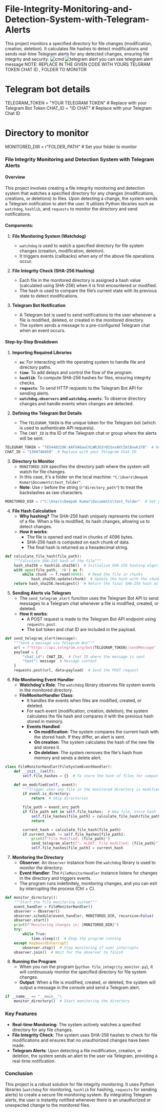 # File-Integrity-Monitoring-and-Detection-System-with-Telegram-Alerts
This project monitors a specified directory for file changes (modification, creation, deletion). It calculates file hashes to detect modifications and sends real-time Telegram alerts for any detected changes, ensuring file integrity and security.
![cmd ](https://github.com/user-attachments/assets/d6330b35-9687-438a-8ed2-a8c0c2769485)
![telegram alert ](https://github.com/user-attachments/assets/af4bdea7-d8b0-4179-8e0c-e1eb4de65d56)
you can see telegram alert message
NOTE: REPLACE IN THE GIVEN CODE WITH YOURS TELGRAM TOKEN CHAT ID , FOLDER TO MONITOR
# Telegram bot details
TELEGRAM_TOKEN = "YOUR TELEGRAM TOKEN"  # Replace with your Telegram Bot Token
CHAT_ID = "ID CHAT" # Replace with your Telegram Chat ID

# Directory to monitor
MONITORED_DIR = r"FOLDER_PATH" # Set your folder to monitor

### **File Integrity Monitoring and Detection System with Telegram Alerts**

#### **Overview**
This project involves creating a file integrity monitoring and detection system that watches a specified directory for any changes (modifications, creations, or deletions) to files. Upon detecting a change, the system sends a Telegram notification to alert the user. It utilizes Python libraries such as `watchdog`, `hashlib`, and `requests` to monitor the directory and send notifications.

#### **Components:**

1. **File Monitoring System (Watchdog)**
   - `watchdog` is used to watch a specified directory for file system changes (creation, modification, deletion).
   - It triggers events (callbacks) when any of the above file operations occur.
   
2. **File Integrity Check (SHA-256 Hashing)**
   - Each file in the monitored directory is assigned a hash value (calculated using SHA-256) when it is first encountered or modified.
   - The hash is used to compare the file’s current state with its previous state to detect modifications.
   
3. **Telegram Bot Notification**
   - A Telegram bot is used to send notifications to the user whenever a file is modified, deleted, or created in the monitored directory.
   - The system sends a message to a pre-configured Telegram chat when an event occurs.

#### **Step-by-Step Breakdown**

1. **Importing Required Libraries**
   - **`os`**: For interacting with the operating system to handle file and directory paths.
   - **`time`**: To add delays and control the flow of the program.
   - **`hashlib`**: To compute SHA-256 hashes for files, ensuring integrity checks.
   - **`requests`**: To send HTTP requests to the Telegram Bot API for sending alerts.
   - **`watchdog.observers` and `watchdog.events`**: To observe directory changes and handle events when changes are detected.

2. **Defining the Telegram Bot Details**
   - The `TELEGRAM_TOKEN` is the unique token for the Telegram bot (which is used to authenticate API requests).
   - The `CHAT_ID` is the ID of the Telegram chat or group where the alerts will be sent.

```python
TELEGRAM_TOKEN = "7654403196:AAFXA6awlVLWRJG3r02SxvAXtZml8nwk378"  # Replace with your Telegram Bot Token
CHAT_ID = "1394740459"  # Replace with your Telegram Chat ID
```

3. **Directory to Monitor**
   - `MONITORED_DIR` specifies the directory path where the system will watch for file changes. 
   - In this case, it's a folder on the local machine: `"C:\Users\Deepak Kumar\Documents\test_folder"`.
   - **Note**: Use `r` before the string (`r"directory_path"`) to treat the backslashes as raw characters.

```python
MONITORED_DIR = r"C:\Users\Deepak Kumar\Documents\test_folder"  # Set your folder to monitor
```

4. **File Hash Calculation**
   - **Why hashing?** The SHA-256 hash uniquely represents the content of a file. When a file is modified, its hash changes, allowing us to detect changes.
   - **How it works**:
     - The file is opened and read in chunks of 4096 bytes.
     - SHA-256 hash is computed on each chunk of data.
     - The final hash is returned as a hexadecimal string.

```python
def calculate_file_hash(file_path):
    """Calculate SHA-256 hash of the file"""
    hash_sha256 = hashlib.sha256()  # Initialize SHA-256 hashing algorithm
    with open(file_path, 'rb') as f:
        while chunk := f.read(4096):  # Read the file in chunks
            hash_sha256.update(chunk)  # Update the hash with the chunk of data
    return hash_sha256.hexdigest()  # Return the final SHA-256 hash as a hexadecimal string
```

5. **Sending Alerts via Telegram**
   - The `send_telegram_alert` function uses the Telegram Bot API to send messages to a Telegram chat whenever a file is modified, created, or deleted.
   - **How it works**:
     - A POST request is made to the Telegram Bot API endpoint using `requests.post`.
     - The bot token and chat ID are included in the payload.

```python
def send_telegram_alert(message):
    """Send a message via Telegram Bot"""
    url = f"https://api.telegram.org/bot{TELEGRAM_TOKEN}/sendMessage"  # Telegram API endpoint
    payload = {
        "chat_id": CHAT_ID,  # Chat ID where the message is sent
        "text": message  # Message content
    }
    requests.post(url, data=payload)  # Send the POST request
```

6. **File Monitoring Event Handler**
   - **Watchdog's Role**: The `watchdog` library observes file system events in the monitored directory.
   - **FileMonitorHandler Class**:
     - It handles the events when files are modified, created, or deleted.
     - For each event (modification, creation, deletion), the system calculates the file hash and compares it with the previous hash stored in memory.
     - **Events Handled**:
       - **On modification**: The system compares the current hash with the stored hash. If they differ, an alert is sent.
       - **On creation**: The system calculates the hash of the new file and stores it.
       - **On deletion**: The system removes the file's hash from memory and sends a delete alert.

```python
class FileMonitorHandler(FileSystemEventHandler):
    def __init__(self):
        self.file_hashes = {}  # To store the hash of files for comparison

    def on_modified(self, event):
        """Trigger when any file in the monitored directory is modified"""
        if event.is_directory:
            return  # Skip directories

        file_path = event.src_path
        if file_path not in self.file_hashes:  # New file, store hash
            self.file_hashes[file_path] = calculate_file_hash(file_path)
            return

        current_hash = calculate_file_hash(file_path)
        if current_hash != self.file_hashes[file_path]:
            print(f"File Modified: {file_path}")
            send_telegram_alert(f"⚠️ ALERT: File modified: {file_path}")
            self.file_hashes[file_path] = current_hash
```

7. **Monitoring the Directory**
   - **Observer**: An `Observer` instance from the `watchdog` library is used to monitor the directory.
   - **Event Handler**: The `FileMonitorHandler` instance listens for changes in the directory and triggers events.
   - The program runs indefinitely, monitoring changes, and you can exit by interrupting the process (Ctrl + C).

```python
def monitor_directory():
    """Start the file monitoring system"""
    event_handler = FileMonitorHandler()
    observer = Observer()
    observer.schedule(event_handler, MONITORED_DIR, recursive=False)
    observer.start()
    print(f"Monitoring changes in: {MONITORED_DIR}")
    try:
        while True:
            time.sleep(1)  # Keep the program running
    except KeyboardInterrupt:
        observer.stop()  # Stop monitoring if user interrupts
    observer.join()  # Wait for the observer to finish
```

8. **Running the Program**
   - When you run the program (`python file_integrity_monitor.py`), it will continuously monitor the specified directory for file system changes.
   - **Output**: When a file is modified, created, or deleted, the system will output a message in the console and send a Telegram alert.

```python
if __name__ == "__main__":
    monitor_directory()  # Start monitoring the directory
```

### **Key Features**
- **Real-time Monitoring**: The system actively watches a specified directory for any file changes.
- **File Integrity Check**: The system uses SHA-256 hashes to check for file modifications and ensures that no unauthorized changes have been made.
- **Telegram Alerts**: Upon detecting a file modification, creation, or deletion, the system sends an alert to the user via Telegram, providing a real-time notification.

### **Conclusion**
This project is a robust solution for file integrity monitoring. It uses Python libraries (`watchdog` for monitoring, `hashlib` for hashing, `requests` for sending alerts) to create a secure file monitoring system. By integrating Telegram alerts, the user is instantly notified whenever there is an unauthorized or unexpected change to the monitored files.

